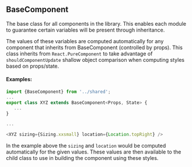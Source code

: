 <a name="module_BaseComponent"></a>

## BaseComponent
The base class for all components in the library.  This enables each module
to guarantee certain variables will be present through inheritance.

The values of these variables are computed automatically for any component
that inherits from BaseComponent (controlled by props).  This class inherits
from `React.PureComponent` to take advantage of `shouldComponentUpdate`
shallow object comparison when computing styles based on props/state.

#### Examples:

```javascript
import {BaseComponent} from '../shared';
...
export class XYZ extends BaseComponent<Props, State> {
   ...
}

...

<XYZ sizing={Sizing.xxsmall} location={Location.topRight} />
```

In the example above the `sizing` and `location` would be computed
automatically for the given values.  These values are then available to the
child class to use in building the component using these styles.


